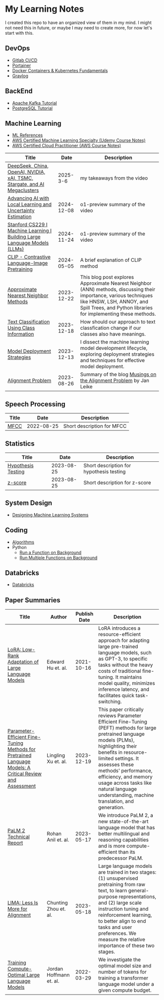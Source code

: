 # My Learning Notes

I created this repo to have an organized view of them in my mind. I might not need this in future, or maybe I may need to create more, for now let's start with this.

## DevOps

- [Gitlab CI/CD](./devops/gitlab-ci-cd.md)
- [Portainer](./devops/portainer.md)
- [Docker Containers & Kubernetes Fundamentals](./devops/docker_kubernetes/README.md)
- [Graylog](./devops/graylog.md)

## BackEnd

- [Apache Kafka Tutorial](./backend/kafka.md)
- [PostgreSQL Tutorial](./backend/postgresql.md)

## Machine Learning

- [ML References](./machine_learning/references.md)
- [AWS Certified Machine Learning Specialty (Udemy Course Notes)](./machine_learning/udemy-aws-mls-c01/README.md)
- [AWS Certified Cloud Practitioner (AWS Course Notes)](./machine_learning/aws-clf-c02/README.md)

| Title | Date | Description |
| --- | --- | --- |
| [DeepSeek, China, OpenAI, NVIDIA, xAI, TSMC, Stargate, and AI Megaclusters](./machine_learning/lex_friedman_deepseek.md) | 2025-3-6 | my takeaways from the video |
| [Advancing AI with Local Learning and Uncertainty Estimation](./machine_learning/test_time_adaptation.md) | 2024-12-08 | o1-preview summary of the video |
| [Stanford CS229 I Machine Learning I Building Large Language Models (LLMs)](./machine_learning/standford_cs229_building_llms.md) | 2024-11-24 | o1-preview summary of the video |
| [CLIP - Contrastive Language-Image Pretraining](./machine_learning/clip.md) | 2024-05-05 | A brief explanation of CLIP method |
| [Approximate Nearest Neighbor Methods](./machine_learning/approximate-nearest-neighbor.md) | 2023-12-22 | This blog post explores Approximate Nearest Neighbor (ANN) methods, discussing their importance, various techniques like HNSW, LSH, ANNOY, and Spill Trees, and Python libraries for implementing these methods. |
| [Text Classification Using Class Information](./machine_learning/text-classification.md) | 2023-12-18 | How should our approach to text classfication change if our classes also have meanings. |
| [Model Deployment Strategies](./machine_learning/model-deployment-strategies.md) | 2023-12-13 | I dissect the machine learning model development lifecycle, exploring deployment strategies and techniques for effective model deployment. |
| [Alignment Problem](./machine_learning/alignment_problem.md) | 2023-08-26 | Summary of the blog [Musings on the Alignment Problem](https://aligned.substack.com/) by Jan Leike |

## Speech Processing

| Title | Date | Description |
| --- | --- | --- |
| [MFCC](./speech_processing//mfcc.md) | 2022-08-25 | Short description for MFCC |

## Statistics

| Title | Date | Description |
| --- | --- | --- |
| [Hypothesis Testing](./statistics/hypothesis-testing.md) | 2023-08-25 | Short description for hypothesis testing |
| [z-score](./statistics/z-score/z-score.md) | 2023-08-25 | Short description for z-score |

## System Design

- [Designing Machine Learning Systems](./system/chip_huyen.md)

## Coding

- [Algorithms](https://github.com/gsamil/algorithms/)
- Python
    - [Run a Function on Background](./python/run_on_background.py)
    - [Run Multiple Functions on Background](./python/run_on_background_mult.py)

## Databricks
    
- [Databricks](./databricks/readme.md)

## Paper Summaries

| Title | Author | Publish Date | Description |
| --- | --- | --- | --- |
| [LoRA: Low-Rank Adaptation of Large Language Models](./paper/lora-2021.md) | Edward Hu et. al. | 2021-10-16 | LoRA introduces a resource-efficient approach for adapting large pre-trained language models, such as GPT-3, to specific tasks without the heavy costs of traditional fine-tuning. It maintains model quality, minimizes inference latency, and facilitates quick task-switching. |
| [Parameter-Efficient Fine-Tuning Methods for Pretrained Language Models: A Critical Review and Assessment](./paper/peft-2023.md) | Lingling Xu et. al. | 2023-12-19 | This paper critically reviews Parameter Efficient Fine-Tuning (PEFT) methods for large pretrained language models (PLMs), highlighting their benefits in resource-limited settings. It assesses these methods' performance, efficiency, and memory usage across tasks like natural language understanding, machine translation, and generation. |
| [PaLM 2 Technical Report](./paper/anil-2023-palm-2.md) | Rohan Anil et. al. | 2023-05-17 | We introduce PaLM 2, a new state-of-the-art language model that has better multilingual and reasoning capabilities and is more compute-efficient than its predecessor PaLM. |
| [LIMA: Less Is More for Alignment](./paper/zhou-2023-lima.md) | Chunting Zhou et. al. | 2023-05-18 | Large language models are trained in two stages: (1) unsupervised pretraining from raw text, to learn general-purpose representations, and (2) large scale instruction tuning and reinforcement learning, to better align to end tasks and user preferences. We measure the relative importance of these two stages. |
| [Training Compute-Optimal Large Language Models](./paper/hoffmann-2022-training-compute-optimal-llms.md) | Jordan Hoffmann et. al. | 2022-03-29 | We investigate the optimal model size and number of tokens for training a transformer language model under a given compute budget. |

